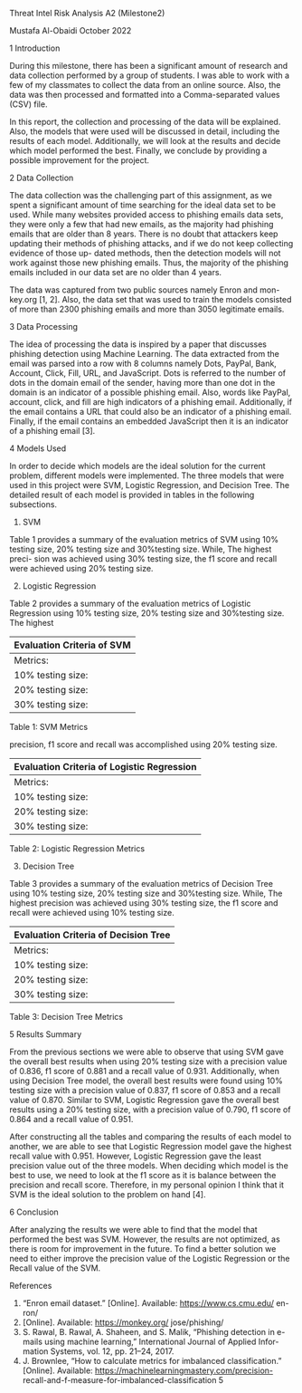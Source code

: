 ﻿Threat Intel Risk Analysis A2 (Milestone2)

Mustafa Al-Obaidi October 2022

1  Introduction

During this milestone, there has been a significant amount of research and data collection performed by a group of students. I was able to work with a few of my classmates to collect the data from an online source. Also, the data was then processed and formatted into a Comma-separated values (CSV) file.

In this report, the collection and processing of the data will be explained. Also, the models that were used will be discussed in detail, including the results of each model. Additionally, we will look at the results and decide which model performed the best. Finally, we conclude by providing a possible improvement for the project.

2  Data Collection

The data collection was the challenging part of this assignment, as we spent a significant amount of time searching for the ideal data set to be used. While many websites provided access to phishing emails data sets, they were only a few that had new emails, as the majority had phishing emails that are older than 8 years. There is no doubt that attackers keep updating their methods of phishing attacks, and if we do not keep collecting evidence of those up- dated methods, then the detection models will not work against those new phishing emails. Thus, the majority of the phishing emails included in our data set are no older than 4 years.

The data was captured from two public sources namely Enron and mon- key.org [1, 2]. Also, the data set that was used to train the models consisted of more than 2300 phishing emails and more than 3050 legitimate emails.

3  Data Processing

The idea of processing the data is inspired by a paper that discusses phishing detection using Machine Learning. The data extracted from the email was parsed into a row with 8 columns namely Dots, PayPal, Bank, Account, Click, Fill, URL, and JavaScript. Dots is referred to the number of dots in the domain email of the sender, having more than one dot in the domain is an indicator of a possible phishing email. Also, words like PayPal, account, click, and fill are high indicators of a phishing email. Additionally, if the email contains a URL that could also be an indicator of a phishing email. Finally, if the email contains an embedded JavaScript then it is an indicator of a phishing email [3].

4  Models Used

In order to decide which models are the ideal solution for the current problem, different models were implemented. The three models that were used in this project were SVM, Logistic Regression, and Decision Tree. The detailed result of each model is provided in tables in the following subsections.

1. SVM

Table 1 provides a summary of the evaluation metrics of SVM using 10% testing size, 20% testing size and 30%testing size. While, The highest preci- sion was achieved using 30% testing size, the f1 score and recall were achieved using 20% testing size.

2. Logistic Regression

Table 2 provides a summary of the evaluation metrics of Logistic Regression using 10% testing size, 20% testing size and 30%testing size. The highest



|Evaluation Criteria of SVM|
| - |
|Metrics:|Precision|F1-Score|Recall|
|10% testing size:|0.814%|0.871%|0.936%|
|20% testing size:|0.836%|0.881%|0.931%|
|30% testing size:|0.840%|0.879%|0.921%|
Table 1: SVM Metrics

precision, f1 score and recall was accomplished using 20% testing size.



|Evaluation Criteria of Logistic Regression|
| - |
|Metrics:|Precision|F1-Score|Recall|
|10% testing size:|0.795%|0.861%|0.940%|
|20% testing size:|0.790%|0.864%|0.951%|
|30% testing size:|0.788%|0.858%|0.941%|
Table 2: Logistic Regression Metrics

3. Decision Tree

Table 3 provides a summary of the evaluation metrics of Decision Tree using 10% testing size, 20% testing size and 30%testing size. While, The highest precision was achieved using 30% testing size, the f1 score and recall were achieved using 10% testing size.



|Evaluation Criteria of Decision Tree|
| - |
|Metrics:|Precision|F1-Score|Recall|
|10% testing size:|0.837%|0.853%|0.870%|
|20% testing size:|0.848%|0.849%|0.85%|
|30% testing size:|0.871%|0.848%|0.827%|
Table 3: Decision Tree Metrics

5  Results Summary

From the previous sections we were able to observe that using SVM gave the overall best results when using 20% testing size with a precision value of 0.836, f1 score of 0.881 and a recall value of 0.931. Additionally, when using Decision Tree model, the overall best results were found using 10% testing size with a precision value of 0.837, f1 score of 0.853 and a recall value of 0.870. Similar to SVM, Logistic Regression gave the overall best results using a 20% testing size, with a precision value of 0.790, f1 score of 0.864 and a recall value of 0.951.

After constructing all the tables and comparing the results of each model to another, we are able to see that Logistic Regression model gave the highest recall value with 0.951. However, Logistic Regression gave the least precision value out of the three models. When deciding which model is the best to use, we need to look at the f1 score as it is balance between the precision and recall score. Therefore, in my personal opinion I think that it SVM is the ideal solution to the problem on hand [4].

6  Conclusion

After analyzing the results we were able to find that the model that performed the best was SVM. However, the results are not optimized, as there is room for improvement in the future. To find a better solution we need to either improve the precision value of the Logistic Regression or the Recall value of the SVM.

References

1. “Enron email dataset.” [Online]. Available: https://www.cs.cmu.edu/ en- ron/
1. [Online]. Available: https://monkey.org/ jose/phishing/
1. S. Rawal, B. Rawal, A. Shaheen, and S. Malik, “Phishing detection in e-mails using machine learning,” International Journal of Applied Infor- mation Systems, vol. 12, pp. 21–24, 2017.
1. J. Brownlee, “How to calculate metrics for imbalanced classification.” [Online]. Available: https://machinelearningmastery.com/precision- recall-and-f-measure-for-imbalanced-classification
5
